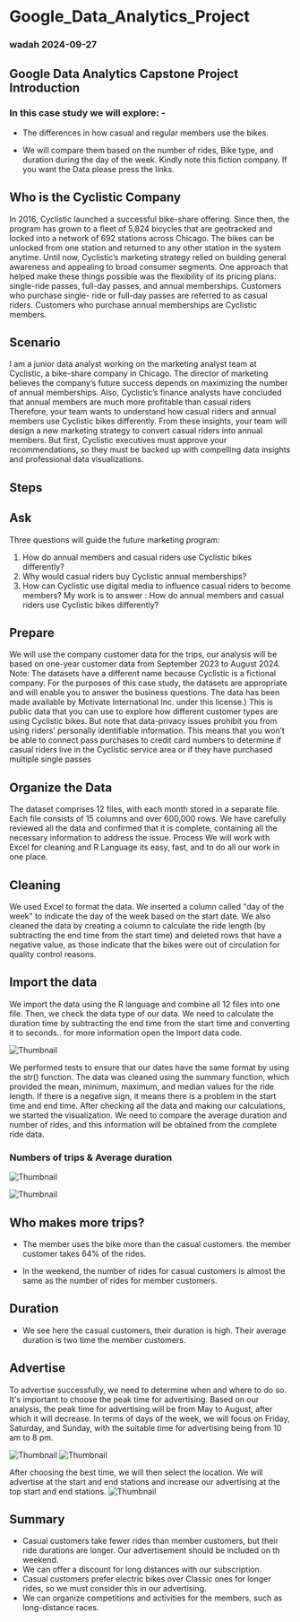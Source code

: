 # Google_Data_Analytics_Project
### wadah 2024-09-27
## Google Data Analytics Capstone Project Introduction

  ### In this case study we will explore: -

 * The differences in how casual and regular members use the bikes.

* We will compare them based on the number of rides, Bike type, and duration during the day of the week. Kindly note this fiction company. If you want the Data please press the links.
## Who is the Cyclistic Company
In 2016, Cyclistic launched a successful bike-share offering. Since then, the program has grown to a fleet of 5,824 bicycles that are geotracked and locked into a network of 692 stations across Chicago. The bikes can be unlocked from one station and returned to any other station in the system anytime. Until now, Cyclistic’s marketing strategy relied on building general awareness and appealing to broad consumer segments. One approach that helped make these things possible was the flexibility of its pricing plans: single-ride passes, full-day passes, and annual memberships. Customers who purchase single- ride or full-day passes are referred to as casual riders. Customers who purchase annual memberships are Cyclistic members.

## Scenario
I am a junior data analyst working on the marketing analyst team at Cyclistic, a bike-share company in Chicago. The director of marketing believes the company’s future success depends on maximizing the number of annual memberships. Also, Cyclistic’s finance analysts have concluded that annual members are much more profitable than casual riders Therefore, your team wants to understand how casual riders and annual members use Cyclistic bikes differently. From these insights, your team will design a new marketing strategy to convert casual riders into annual members. But first, Cyclistic executives must approve your recommendations, so they must be backed up with compelling data insights and professional data visualizations.

## Steps
## Ask
Three questions will guide the future marketing program:
 1. How do annual members and casual riders use Cyclistic bikes differently? 
 2. Why would casual riders buy Cyclistic annual memberships? 
 3. How can Cyclistic use digital media to influence casual riders to become members?
My work is to answer : How do annual members and casual riders use Cyclistic bikes differently?

## Prepare
We will use the company customer data for the trips, our analysis will be based on one-year customer data from September 2023 to August 2024. Note: The datasets have a different name because Cyclistic is a fictional company. For the purposes of this case study, the datasets are appropriate and will enable you to answer the business questions. The data has been made available by Motivate International Inc. under this license.) This is public data that you can use to explore how different customer types are using Cyclistic bikes. But note that data-privacy issues prohibit you from using riders’ personally identifiable information. This means that you won’t be able to connect pass purchases to credit card numbers to determine if casual riders live in the Cyclistic service area or if they have purchased multiple single passes

## Organize the Data
The dataset comprises 12 files, with each month stored in a separate file. Each file consists of 15 columns and over 600,000 rows. We have carefully reviewed all the data and confirmed that it is complete, containing all the necessary information to address the issue.
Process
We will work with Excel for cleaning and R Language its easy, fast, and to do all our work in one place.

## Cleaning
We used Excel to format the data. We inserted a column called "day of the week" to indicate the day of the week based on the start date. We also cleaned the data by creating a column to calculate the ride length (by subtracting the end time from the start time) and deleted rows that have a negative value, as those indicate that the bikes were out of circulation for quality control reasons.
## Import the data
We import the data using the R language and combine all 12 files into one file. Then, we check the data type of our data. We need to calculate the duration time by subtracting the end time from the start time and converting it to seconds.. 
for more information open the Import data code.

![Thumbnail](https://github.com/Wadah-hamza/Google-Project-Data-Analytics-Capstone-/blob/main/Picture1.jpg)

We performed tests to ensure that our dates have the same format by using the str() function. The data was cleaned using the summary function, which provided the mean, minimum, maximum, and median values for the ride length. If there is a negative sign, it means there is a problem in the start time and end time. After checking all the data and making our calculations, we started the visualization. We need to compare the average duration and number of rides, and this information will be obtained from the complete ride data.

### Numbers of trips & Average duration 
![Thumbnail](https://github.com/Wadah-hamza/Google-Project-Data-Analytics-Capstone-/blob/main/Picture2.png)

![Thumbnail](https://github.com/Wadah-hamza/Google-Project-Data-Analytics-Capstone-/blob/main/picture4.png)



## Who makes more trips?
* The member uses the bike more than the casual customers. the member customer takes 64% of the rides.

* In the weekend, the number of rides for casual customers is almost the same as the number of rides for member customers.

## Duration
* We see here the casual customers, their duration is high. Their average duration is two time the member customers.


## Advertise

To advertise successfully, we need to determine when and where to do so. It's important to choose the peak time for advertising. Based on our analysis, the peak time for advertising will be from May to August, after which it will decrease. In terms of days of the week, we will focus on Friday, Saturday, and Sunday, with the suitable time for advertising being from 10 am to 8 pm.

![Thumbnail](https://github.com/Wadah-hamza/Google-Project-Data-Analytics-Capstone-/blob/main/Casual%20Trips%20Trends.png)
![Thumbnail]( https://github.com/Wadah-hamza/Google-Project-Data-Analytics-Capstone-/blob/main/Trip%20Time.png)


 

After choosing the best time, we will then select the location. We will advertise at the start and end stations and increase our advertising at the top start and end stations.
 ![Thumbnail](https://github.com/Wadah-hamza/Google-Project-Data-Analytics-Capstone-/blob/main/Top%20Statiom.png)

## Summary
* Casual customers take fewer rides than member customers, but their ride durations are longer. Our advertisement should be included on th weekend.
* We can offer a discount for long distances with our subscription.
* Casual customers prefer electric bikes over Classic ones for longer rides, so we must consider this in our advertising.
* We can organize competitions and activities for the members, such as long-distance races.

